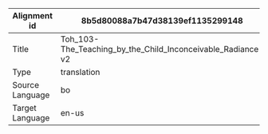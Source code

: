 |Alignment id | 8b5d80088a7b47d38139ef1135299148
| --- | --- 
|Title | Toh_103-The_Teaching_by_the_Child_Inconceivable_Radiance-v2 
|Type | translation
|Source Language | bo
|Target Language | en-us
